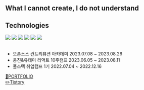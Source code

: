  <div align = center>
      

</div>
 
 
<div>

<h2>What I cannot create, I do not understand</h2>
</div>


<div>
 <h2>Technologies</h2>
</div>


<div>
<img src="https://img.shields.io/badge/JavaScript-F7DF1E?style=flat&logo=javascript&logoColor=000000"/>
<img src="https://img.shields.io/badge/Tailwind CSS-06B6D4?style=flat&logo=tailwindcss&logoColor=000000"/>
<img src="https://img.shields.io/badge/React.js-skyblue?style=flat&logo=react&logoColor=000000"/>
<img src="https://img.shields.io/badge/Vue.js-4FC08D?style=flat&logo=vue.js&logoColor=000000"/>
<img src="https://img.shields.io/badge/Next.js-black?style=flat&logo=Next.js&logoColor=FFFFFF"/>
<img src="https://img.shields.io/badge/TypeScript-blue?style=flat&logo=TypeScript&logoColor=000000"/>
</div>

<br>
<div>
 <ul>
  <li>오픈소스 컨트리뷰션 아카데미 2023.07.08 ~ 2023.08.26</li>
  <li>웅진&유데미 리액트 10주캠프 2023.06.05 ~ 2023.08.11</li>
  <li>풀스택 취업캠프 1기 2022.07.04 ~ 2022.12.16</li>
 </ul>
</div>

[🌱PORTFOLIO](https://www.notion.so/hobin49/25607a6310d34e73b901fadccce0ac8c)<br>
[✏️Tistory](https://hobin49.tistory.com/)


